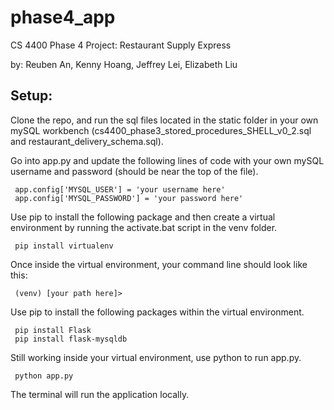 # phase4_app
CS 4400 Phase 4 Project: Restaurant Supply Express

by: Reuben An, Kenny Hoang, Jeffrey Lei, Elizabeth Liu 
 
## Setup:
Clone the repo, and run the sql files located in the static folder in your own mySQL workbench (cs4400_phase3_stored_procedures_SHELL_v0_2.sql and restaurant_delivery_schema.sql).

Go into app.py and update the following lines of code with your own mySQL username and password (should be near the top of the file).
```
 app.config['MYSQL_USER'] = 'your username here'
 app.config['MYSQL_PASSWORD'] = 'your password here'
```
Use pip to install the following package and then create a virtual environment by running the activate.bat script in the venv folder.
```
 pip install virtualenv
```
Once inside the virtual environment, your command line should look like this:
```
 (venv) [your path here]>
```
Use pip to install the following packages within the virtual environment.
```
 pip install Flask
 pip install flask-mysqldb
```
Still working inside your virtual environment, use python to run app.py.
```
 python app.py
```
The terminal will run the application locally.

